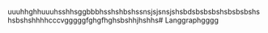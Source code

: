 uuuhhghhuuuhsshhsggbbbhsshshbshssnsjsjsnsjshsbdsbsbsbshsbsbsbshshsbshshhhhcccvgggggfghgfhghsbshhjhshhs# Langgraphgggg
